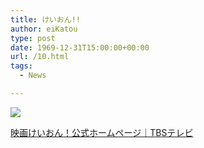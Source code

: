 ```yaml
---
title: けいおん!!
author: eiKatou
type: post
date: 1969-12-31T15:00:00+00:00
url: /10.html
tags:
  - News

---
```

<div class="section">
  <p>
    <img src="http://chart.apis.google.com/chart?chst=d_bubble_icon_texts_big_withshadow&#038;chld=music|bb|FFB573|000000|%e3%81%91%e3%81%84%e3%81%8a%e3%82%93%ef%bc%81%ef%bc%81|TBS%204%e6%9c%886%e6%97%a5%28%e7%81%ab%29%e3%82%88%e3%82%8a%e6%94%be%e9%80%81%e9%96%8b%e5%a7%8b%ef%bc%81|http://www.tbs.co.jp/anime/k-on/" />
  </p>
  
  <p>
    <a href="http://www.tbs.co.jp/anime/k-on/" target="_blank">映画けいおん！公式ホームページ｜TBSテレビ</a>
  </p>
</div>
